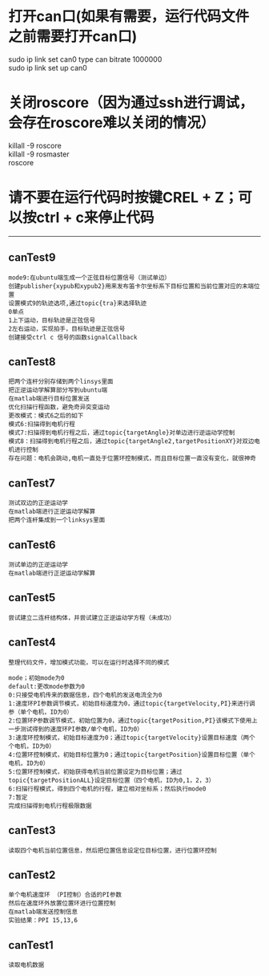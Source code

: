 
# 打开can口(如果有需要，运行代码文件之前需要打开can口)

sudo ip link set can0 type can bitrate 1000000  
sudo ip link set up can0  

# 关闭roscore（因为通过ssh进行调试，会存在roscore难以关闭的情况）

killall -9 roscore  
killall -9 rosmaster  
roscore  

# 请不要在运行代码时按键CREL + Z；可以按ctrl + c来停止代码

---------------------

## canTest9

    mode9:在ubuntu端生成一个正弦目标位置信号（测试单边）  
    创建publisher{xypub和xypub2}用来发布笛卡尔坐标系下目标位置和当前位置对应的末端位置  
    设置模式9的轨迹选项,通过topic{tra}来选择轨迹  
    0单点  
    1上下运动，目标轨迹是正弦信号  
    2左右运动，实现拍手，目标轨迹是正弦信号  
    创建接受ctrl c 信号的函数signalCallback  

## canTest8

    把两个连杆分别存储到两个linsys里面  
    把正逆运动学解算部分写到ubuntu端  
    在matlab端进行目标位置发送  
    优化扫描行程函数，避免奇异突变运动  
    更改模式：模式6之后的如下  
    模式6:扫描得到电机行程  
    模式7:扫描得到电机行程之后，通过topic{targetAngle}对单边进行逆运动学控制  
    模式8：扫描得到电机行程之后，通过topic{targetAngle2,targetPositionXY}对双边电机进行控制  
    存在问题：电机会跳动,电机一直处于位置环控制模式，而且目标位置一直没有变化，就很神奇  

## canTest7

    测试双边的正逆运动学  
    在matlab端进行正逆运动学解算  
    把两个连杆集成到一个linksys里面  

## canTest6

    测试单边的正逆运动学  
    在matlab端进行正逆运动学解算  

## canTest5

    尝试建立二连杆结构体，并尝试建立正逆运动学方程（未成功）  

## canTest4

    整理代码文件，增加模式功能，可以在运行时选择不同的模式  

    mode；初始mode为0  
    default:更改mode参数为0  
    0:只接受电机传来的数据信息，四个电机的发送电流全为0
    1:速度环PI参数调节模式，初始目标速度为0，通过topic{targetVelocity,PI}来进行调参（单个电机，ID为0）  
    2:位置环P参数调节模式，初始位置为0，通过topic{targetPosition,PI}该模式下使用上一步测试得到的速度环PI参数/单个电机，ID为0）  
    3:速度环控制模式，初始目标速度为0；通过topic{targetVelocity}设置目标速度（两个个电机，ID为0）  
    4:位置环控制模式，初始目标位置为0；通过topic{targetPosition}设置目标位置（单个电机，ID为0）  
    5:位置环控制模式，初始获得电机当前位置设定为目标位置；通过topic{targetPositionALL}设定目标位置（四个电机，ID为0,1，2，3）  
    6:扫描行程模式，得到四个电机的行程，建立相对坐标系；然后执行mode0  
    7:暂定  
    完成扫描得到电机行程极限数据  

## canTest3

    读取四个电机当前位置信息，然后把位置信息设定位目标位置，进行位置环控制  

## canTest2

    单个电机速度环 （PI控制）合适的PI参数  
    然后在速度环外放置位置环进行位置控制  
    在matlab端发送控制信息  
    实验结果：PPI 15,13,6  

## canTest1

    读取电机数据  
